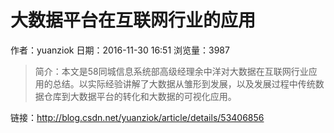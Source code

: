 # 大数据平台在互联网行业的应用
作者：yuanziok
日期：2016-11-30 16:51
浏览量：3987
> 简介：本文是58同城信息系统部高级经理余中洋对大数据在互联网行业应用的总结。以实际经验讲解了大数据从雏形到发展，以及发展过程中传统数据仓库到大数据平台的转化和大数据的可视化应用。

 链接：http://blog.csdn.net/yuanziok/article/details/53406856
